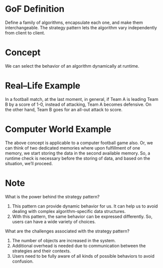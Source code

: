 # GoF Definition

Define a family of algorithms, encapsulate each one, and make them interchangeable. The
strategy pattern lets the algorithm vary independently from client to client.

# Concept

We can select the behavior of an algorithm dynamically at runtime.

# Real–Life Example

In a football match, at the last moment, in general, if Team A is leading Team B by a score of 1-0, instead of
attacking, Team A becomes defensive. On the other hand, Team B goes for an all-out attack to score.

# Computer World Example

The above concept is applicable to a computer football game also. Or, we can think of two dedicated
memories where upon fulfillment of one memory, we start storing the data in the second available memory.
So, a runtime check is necessary before the storing of data, and based on the situation, we’ll proceed.

# Note

What is the power behind the strategy pattern?
1. This pattern can provide dynamic behavior for us. It can help us to avoid dealing
with complex algorithm-specific data structures.
2. With this pattern, the same behavior can be expressed differently. So, users can
have a wide variety of choices.

What are the challenges associated with the strategy pattern?
1. The number of objects are increased in the system.
2. Additional overhead is needed due to communication between the strategies
and their contexts.
3. Users need to be fully aware of all kinds of possible behaviors to avoid confusion.